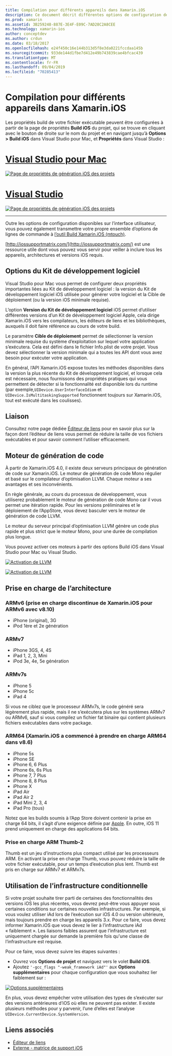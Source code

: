 ```yaml
---
title: Compilation pour différents appareils dans Xamarin.iOS
description: Ce document décrit différentes options de configuration de build que vous pouvez utiliser afin de personnaliser une build Xamarin.iOS pour différents appareils.
ms.prod: xamarin
ms.assetid: 3B259248-887E-3E4F-E09C-7AD28C2A8CEE
ms.technology: xamarin-ios
author: conceptdev
ms.author: crdun
ms.date: 03/18/2017
ms.openlocfilehash: e24f450c16e144b313d5f8e3da0221fccdaa145b
ms.sourcegitcommit: 933de144d1fbe7d412e49b743839cae4bfcac439
ms.translationtype: MT
ms.contentlocale: fr-FR
ms.lasthandoff: 09/04/2019
ms.locfileid: "70285413"
---
```

# <a name="compiling-for-different-devices-in-xamarinios"></a>Compilation pour différents appareils dans Xamarin.iOS

Les propriétés build de votre fichier exécutable peuvent être configurées à partir de la page de propriétés **Build iOS** du projet, qui se trouve en cliquant avec le bouton de droite sur le nom du projet et en navigant jusqu’à **Options > Build iOS** dans Visual Studio pour Mac, et **Propriétés** dans Visual Studio :

# <a name="visual-studio-for-mactabmacos"></a>[Visual Studio pour Mac](#tab/macos)


[![](compiling-for-different-devices-images/image1.png "Page de propriétés de génération iOS des projets")](compiling-for-different-devices-images/image1.png#lightbox) 

# <a name="visual-studiotabwindows"></a>[Visual Studio](#tab/windows)

[![](compiling-for-different-devices-images/image1a.png "Page de propriétés de génération iOS des projets")](compiling-for-different-devices-images/image1a.png#lightbox)

-----

Outre les options de configuration disponibles sur l’interface utilisateur, vous pouvez également transmettre votre propre ensemble d’options de lignes de commande à [l’outil Build Xamarin.iOS (mtouch)](~/ios/deploy-test/mtouch.md).

[http://iossupportmatrix.com/](http://iossupportmatrix.com/) est une ressource utile dont vous pouvez vous servir pour veiller à inclure tous les appareils, architectures et versions iOS requis.

 <a name="SDK_Options" />


## <a name="sdk-options"></a>Options du Kit de développement logiciel

Visual Studio pour Mac vous permet de configurer deux propriétés importantes liées au Kit de développement logiciel : la version du Kit de développement logiciel iOS utilisée pour générer votre logiciel et la Cible de déploiement (ou la version iOS minimale requise).

L’option **Version du Kit de développement logiciel** iOS permet d’utiliser différentes versions d’un Kit de développement logiciel Apple, cela dirige Xamarin.iOS vers les compilateurs, les éditeurs de liens et les bibliothèques, auxquels il doit faire référence au cours de votre build. 

Le paramètre **Cible de déploiement** permet de sélectionner la version minimale requise du système d’exploitation sur lequel votre application s’exécutera. Cela est défini dans le fichier Info.plist de votre projet. Vous devez sélectionner la version minimale qui a toutes les API dont vous avez besoin pour exécuter votre application.

En général, l’API Xamarin.iOS expose toutes les méthodes disponibles dans la version la plus récente du Kit de développement logiciel, et lorsque cela est nécessaire, nous fournissons des propriétés pratiques qui vous permettent de détecter si la fonctionnalité est disponible lors du runtime (par exemple,`UIDevice.UserInterfaceIdiom` et `UIDevice.IsMultitaskingSupported` fonctionnent toujours sur Xamarin.iOS, tout est exécuté dans les coulisses).

 <a name="Linking" />


## <a name="linking"></a>Liaison

Consultez notre page dédiée [Éditeur de liens](~/ios/deploy-test/linker.md) pour en savoir plus sur la façon dont l’éditeur de liens vous permet de réduire la taille de vos fichiers exécutables et pour savoir comment l’utiliser efficacement.

 <a name="Code_Generation_Engine" />


## <a name="code-generation-engine"></a>Moteur de génération de code

À partir de Xamarin.iOS 4.0, il existe deux serveurs principaux de génération de code sur Xamarin.iOS. Le moteur de génération de code Mono régulier et basé sur le compilateur d’optimisation LLVM. Chaque moteur a ses avantages et ses inconvénients.

En règle générale, au cours du processus de développement, vous utiliserez probablement le moteur de génération de code Mono car il vous permet une itération rapide. Pour les versions préliminaires et le déploiement de l’AppStore, vous devez basculer vers le moteur de génération de code LLVM.

Le moteur du serveur principal d’optimisation LLVM génère un code plus rapide et plus strict que le moteur Mono, pour une durée de compilation plus longue.

Vous pouvez activer ces moteurs à partir des options Build iOS dans Visual Studio pour Mac ou Visual Studio.

[![](compiling-for-different-devices-images/image2.png "Activation de LLVM")](compiling-for-different-devices-images/image2.png#lightbox)

[![](compiling-for-different-devices-images/image2a.png "Activation de LLVM")](compiling-for-different-devices-images/image2a.png#lightbox)

 <a name="ARMV7_and_ARMV7s_support" />


## <a name="architecture-support"></a>Prise en charge de l’architecture

<a name="armv6-discontinued" />

### <a name="armv6-xamarinios-discontinued-support-for-armv6-with-v810"></a>ARMv6 (prise en charge discontinue de Xamarin.iOS pour ARMv6 avec v8.10)

- iPhone (original), 3G
- iPod 1ère et 2e génération

### <a name="armv7"></a>ARMv7

- iPhone 3GS, 4, 4S
- iPad 1, 2, 3, Mini
- iPod 3e, 4e, 5e génération

### <a name="armv7s"></a>ARMv7s

- iPhone 5
- iPhone 5c
- iPad 4

Si vous ne ciblez que le processeur ARMv7s, le code généré sera légèrement plus rapide, mais il ne s’exécutera plus sur les systèmes ARMv7 ou ARMv6, sauf si vous compilez un fichier fat binaire qui contient plusieurs fichiers exécutables dans votre package.

### <a name="arm64-xamarinios-started-supporting-arm64-in-v86"></a>ARM64 (Xamarin.iOS a commencé à prendre en charge ARM64 dans v8.6)

- iPhone 5s
- iPhone SE
- iPhone 6, 6 Plus
- iPhone 6s, 6s Plus
- iPhone 7, 7 Plus
- iPhone 8, 8 Plus
- iPhone X
- iPad Air
- iPad Air 2
- iPad Mini 2, 3, 4
- iPad Pro (tous)

Notez que les builds soumis à l’App Store doivent contenir la prise en charge 64 bits, il s’agit d’une exigence définie par [Apple](https://developer.apple.com/news/?id=12172014b). En outre, iOS 11 prend uniquement en charge des applications 64 bits.

 <a name="ARM_Thumb_Support" />


### <a name="arm-thumb-2-support"></a>Prise en charge ARM Thumb-2

Thumb est un jeu d’instructions plus compact utilisé par les processeurs ARM. En activant la prise en charge Thumb, vous pouvez réduire la taille de votre fichier exécutable, pour un temps d’exécution plus lent. Thumb est pris en charge sur ARMv7 et ARMv7s.

 <a name="Conditional_framwork_useage" />


## <a name="conditional-framework-usage"></a>Utilisation de l’infrastructure conditionnelle

Si votre projet souhaite tirer parti de certaines des fonctionnalités des versions iOS les plus récentes, vous devrez peut-être vous appuyer sous certaines conditions sur certaines nouvelles infrastructures. Par exemple, si vous voulez utiliser iAd lors de l’exécution sur iOS 4.0 ou version ultérieure, mais toujours prendre en charge les appareils 3.x. Pour ce faire, vous devez informer Xamarin.iOS que vous devez le lier à l’infrastructure iAd « faiblement ». Les liaisons faibles assurent que l’infrastructure est uniquement chargée sur demande la première fois qu'une classe de l’infrastructure est requise.

Pour ce faire, vous devez suivre les étapes suivantes :

- Ouvrez vos **Options de projet** et naviguez vers le volet **Build iOS**.
- Ajoutez `'-gcc_flags "-weak_framework iAd"'` aux **Options supplémentaires** pour chaque configuration que vous souhaitez lier faiblement sur :


[![](compiling-for-different-devices-images/image3.png "Options supplémentaires")](compiling-for-different-devices-images/image3.png#lightbox)


En plus, vous devez empêcher votre utilisation des types de s’exécuter sur des versions antérieures d’iOS où elles ne peuvent pas exister. Il existe plusieurs méthodes pour y parvenir, l’une d’elles est l’analyse `UIDevice.CurrentDevice.SystemVersion`.



## <a name="related-links"></a>Liens associés

- [Éditeur de liens](~/ios/deploy-test/linker.md)
- [Externe - matrice de support iOS](http://iossupportmatrix.com/)
